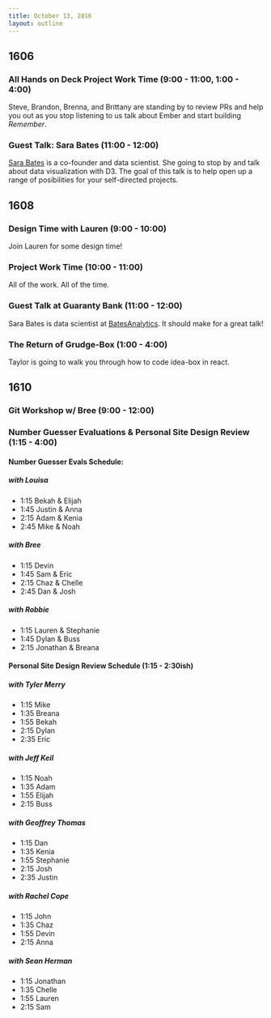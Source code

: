```yaml
---
title: October 13, 2016
layout: outline
---
```


## 1606

### All Hands on Deck Project Work Time (9:00 - 11:00, 1:00 - 4:00)

Steve, Brandon, Brenna, and Brittany are standing by to review PRs and help you out as you stop listening to us talk about Ember and start building _Remember_.

### Guest Talk: Sara Bates (11:00 - 12:00)

[Sara Bates](https://www.linkedin.com/in/sarabates) is a co-founder and data scientist. She going to stop by and talk about data visualization with D3. The goal of this talk is to help open up a range of posibilities for your self-directed projects.

## 1608

### Design Time with Lauren (9:00 - 10:00)

Join Lauren for some design time!

### Project Work Time (10:00 - 11:00)

All of the work. All of the time.

### Guest Talk at Guaranty Bank (11:00 - 12:00)

Sara Bates is data scientist at [BatesAnalytics](http://batesanalytics.com/). It should make for a great talk!

### The Return of Grudge-Box (1:00 - 4:00)

Taylor is going to walk you through how to code idea-box in react.

## 1610

### Git Workshop w/ Bree (9:00 - 12:00)

### Number Guesser Evaluations & Personal Site Design Review (1:15 - 4:00)

#### Number Guesser Evals Schedule:

##### with Louisa
- 1:15 Bekah & Elijah
- 1:45 Justin & Anna
- 2:15 Adam & Kenia
- 2:45 Mike & Noah

##### with Bree
- 1:15 Devin
- 1:45 Sam & Eric
- 2:15 Chaz & Chelle
- 2:45 Dan & Josh

##### with Robbie
- 1:15 Lauren & Stephanie
- 1:45 Dylan & Buss
- 2:15 Jonathan & Breana

#### Personal Site Design Review Schedule (1:15 - 2:30ish)

##### with Tyler Merry

- 1:15 Mike
- 1:35 Breana
- 1:55 Bekah
- 2:15 Dylan
- 2:35 Eric

##### with Jeff Keil

- 1:15 Noah
- 1:35 Adam
- 1:55 Elijah
- 2:15 Buss

##### with Geoffrey Thomas

- 1:15 Dan
- 1:35 Kenia
- 1:55 Stephanie
- 2:15 Josh
- 2:35 Justin

##### with Rachel Cope

- 1:15 John
- 1:35 Chaz
- 1:55 Devin
- 2:15 Anna

##### with Sean Herman

- 1:15 Jonathan
- 1:35 Chelle
- 1:55 Lauren
- 2:15 Sam
